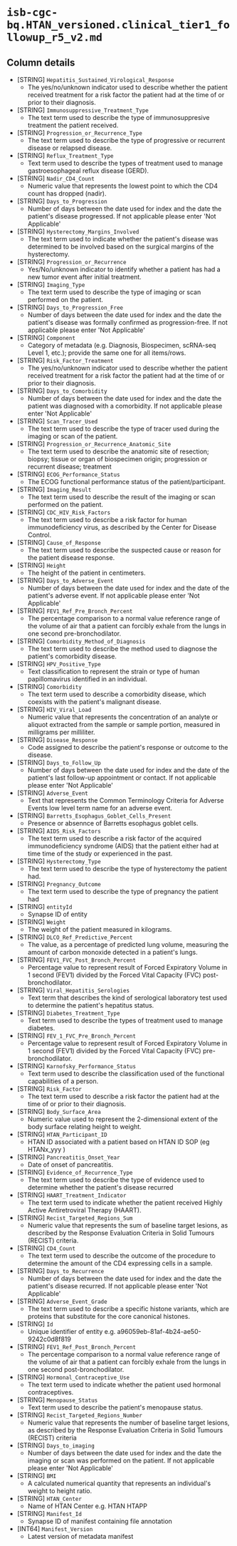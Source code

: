 # `isb-cgc-bq.HTAN_versioned.clinical_tier1_followup_r5_v2.md`

## Column details

* [STRING]    `Hepatitis_Sustained_Virological_Response`
  - The yes/no/unknown indicator used to describe whether the patient received treatment for a risk factor the patient had at the time of or prior to their diagnosis.
* [STRING]    `Immunosuppressive_Treatment_Type`
  - The text term used to describe the type of immunosuppresive treatment the patient received.
* [STRING]    `Progression_or_Recurrence_Type`
  - The text term used to describe the type of progressive or recurrent disease or relapsed disease.
* [STRING]    `Reflux_Treatment_Type`
  - Text term used to describe the types of treatment used to manage gastroesophageal reflux disease (GERD).
* [STRING]    `Nadir_CD4_Count`
  - Numeric value that represents the lowest point to which the CD4 count has dropped (nadir).
* [STRING]    `Days_to_Progression`
  - Number of days between the date used for index and the date the patient's disease progressed. If not applicable please enter 'Not Applicable'
* [STRING]    `Hysterectomy_Margins_Involved`
  - The text term used to indicate whether the patient's disease was determined to be involved based on the surgical margins of the hysterectomy.
* [STRING]    `Progression_or_Recurrence`
  - Yes/No/unknown indicator to identify whether a patient has had a new tumor event after initial treatment.
* [STRING]    `Imaging_Type`
  - The text term used to describe the type of imaging or scan performed on the patient.
* [STRING]    `Days_to_Progression_Free`
  - Number of days between the date used for index and the date the patient's disease was formally confirmed as progression-free. If not applicable please enter 'Not Applicable'
* [STRING]    `Component`
  - Category of metadata (e.g. Diagnosis, Biospecimen, scRNA-seq Level 1, etc.); provide the same one for all items/rows.
* [STRING]    `Risk_Factor_Treatment`
  - The yes/no/unknown indicator used to describe whether the patient received treatment for a risk factor the patient had at the time of or prior to their diagnosis.
* [STRING]    `Days_to_Comorbidity`
  - Number of days between the date used for index and the date the patient was diagnosed with a comorbidity. If not applicable please enter 'Not Applicable'
* [STRING]    `Scan_Tracer_Used`
  - The text term used to describe the type of tracer used during the imaging or scan of the patient.
* [STRING]    `Progression_or_Recurrence_Anatomic_Site`
  - The text term used to describe the anatomic site of resection; biopsy; tissue or organ of biospecimen origin; progression or recurrent disease; treatment
* [STRING]    `ECOG_Performance_Status`
  - The ECOG functional performance status of the patient/participant.
* [STRING]    `Imaging_Result`
  - The text term used to describe the result of the imaging or scan performed on the patient.
* [STRING]    `CDC_HIV_Risk_Factors`
  - The text term used to describe a risk factor for human immunodeficiency virus, as described by the Center for Disease Control.
* [STRING]    `Cause_of_Response`
  - The text term used to describe the suspected cause or reason for the patient disease response.
* [STRING]    `Height`
  - The height of the patient in centimeters.
* [STRING]    `Days_to_Adverse_Event`
  - Number of days between the date used for index and the date of the patient's adverse event. If not applicable please enter 'Not Applicable'
* [STRING]    `FEV1_Ref_Pre_Bronch_Percent`
  - The percentage comparison to a normal value reference range of the volume of air that a patient can forcibly exhale from the lungs in one second pre-bronchodilator.
* [STRING]    `Comorbidity_Method_of_Diagnosis`
  - The text term used to describe the method used to diagnose the patient's comorbidity disease.
* [STRING]    `HPV_Positive_Type`
  - Text classification to represent the strain or type of human papillomavirus identified in an individual.
* [STRING]    `Comorbidity`
  - The text term used to describe a comorbidity disease, which coexists with the patient's malignant disease.
* [STRING]    `HIV_Viral_Load`
  - Numeric value that represents the concentration of an analyte or aliquot extracted from the sample or sample portion, measured in milligrams per milliliter.
* [STRING]    `Disease_Response`
  - Code assigned to describe the patient's response or outcome to the disease.
* [STRING]    `Days_to_Follow_Up`
  - Number of days between the date used for index and the date of the patient's last follow-up appointment or contact. If not applicable please enter 'Not Applicable'
* [STRING]    `Adverse_Event`
  - Text that represents the Common Terminology Criteria for Adverse Events low level term name for an adverse event.
* [STRING]    `Barretts_Esophagus_Goblet_Cells_Present`
  - Presence or absennce of Barretts esophagus goblet cells.
* [STRING]    `AIDS_Risk_Factors`
  - The text term used to describe a risk factor of the acquired immunodeficiency syndrome (AIDS) that the patient either had at time time of the study or experienced in the past.
* [STRING]    `Hysterectomy_Type`
  - The text term used to describe the type of hysterectomy the patient had.
* [STRING]    `Pregnancy_Outcome`
  - The text term used to describe the type of pregnancy the patient had
* [STRING]    `entityId`
  - Synapse ID of entity
* [STRING]    `Weight`
  - The weight of the patient measured in kilograms.
* [STRING]    `DLCO_Ref_Predictive_Percent`
  - The value, as a percentage of predicted lung volume, measuring the amount of carbon monoxide detected in a patient's lungs.
* [STRING]    `FEV1_FVC_Post_Bronch_Percent`
  - Percentage value to represent result of Forced Expiratory Volume in 1 second (FEV1) divided by the Forced Vital Capacity (FVC) post-bronchodilator.
* [STRING]    `Viral_Hepatitis_Serologies`
  - Text term that describes the kind of serological laboratory test used to determine the patient's hepatitus status.
* [STRING]    `Diabetes_Treatment_Type`
  - Text term used to describe the types of treatment used to manage diabetes.
* [STRING]    `FEV_1_FVC_Pre_Bronch_Percent`
  - Percentage value to represent result of Forced Expiratory Volume in 1 second (FEV1) divided by the Forced Vital Capacity (FVC) pre-bronchodilator.
* [STRING]    `Karnofsky_Performance_Status`
  - Text term used to describe the classification used of the functional capabilities of a person.
* [STRING]    `Risk_Factor`
  - The text term used to describe a risk factor the patient had at the time of or prior to their diagnosis.
* [STRING]    `Body_Surface_Area`
  - Numeric value used to represent the 2-dimensional extent of the body surface relating height to weight.
* [STRING]    `HTAN_Participant_ID`
  - HTAN ID associated with a patient based on HTAN ID SOP (eg HTANx_yyy )
* [STRING]    `Pancreatitis_Onset_Year`
  - Date of onset of pancreatitis.
* [STRING]    `Evidence_of_Recurrence_Type`
  - The text term used to describe the type of evidence used to determine whether the patient's disease recurred
* [STRING]    `HAART_Treatment_Indicator`
  - The text term used to indicate whether the patient received Highly Active Antiretroviral Therapy (HAART).
* [STRING]    `Recist_Targeted_Regions_Sum`
  - Numeric value that represents the sum of baseline target lesions, as described by the Response Evaluation Criteria in Solid Tumours (RECIST) criteria.
* [STRING]    `CD4_Count`
  - The text term used to describe the outcome of the procedure to determine the amount of the CD4 expressing cells in a sample.
* [STRING]    `Days_to_Recurrence`
  - Number of days between the date used for index and the date the patient's disease recurred. If not applicable please enter 'Not Applicable'
* [STRING]    `Adverse_Event_Grade`
  - The text term used to describe a specific histone variants, which are proteins that substitute for the core canonical histones.
* [STRING]    `Id`
  - Unique identifier of entity e.g. a96059eb-81af-4b24-ae50-9242c0d8f819
* [STRING]    `FEV1_Ref_Post_Bronch_Percent`
  - The percentage comparison to a normal value reference range of the volume of air that a patient can forcibly exhale from the lungs in one second post-bronchodilator.
* [STRING]    `Hormonal_Contraceptive_Use`
  - The text term used to indicate whether the patient used hormonal contraceptives.
* [STRING]    `Menopause_Status`
  - Text term used to describe the patient's menopause status.
* [STRING]    `Recist_Targeted_Regions_Number`
  - Numeric value that represents the number of baseline target lesions, as described by the Response Evaluation Criteria in Solid Tumours (RECIST) criteria
* [STRING]    `Days_to_imaging`
  - Number of days between the date used for index and the date the imaging or scan was performed on the patient. If not applicable please enter 'Not Applicable'
* [STRING]    `BMI`
  - A calculated numerical quantity that represents an individual's weight to height ratio.
* [STRING]    `HTAN_Center`
  - Name of HTAN Center e.g. HTAN HTAPP
* [STRING]    `Manifest_Id`
  - Synapse ID of manifest containing file annotation
* [INT64]    `Manifest_Version`
  - Latest version of metadata manifest

